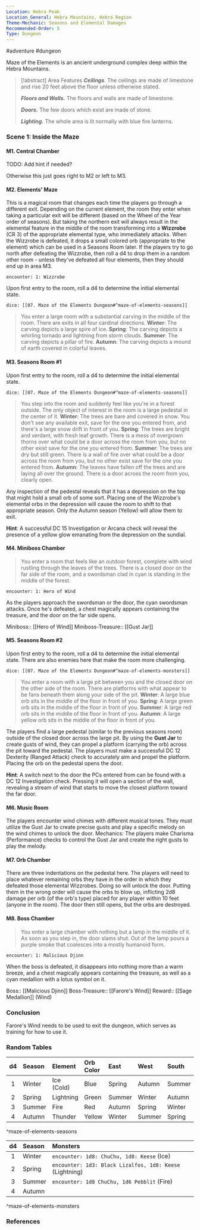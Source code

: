 ```yaml
---
Location: Hebra Peak
Location_General: Hebra Mountains, Hebra Region
Theme-Mechanic: Seasons and Elemental Damages
Recommended-Order: 5
Type: Dungeon
---
```


 #adventure #dungeon 

Maze of the Elements is an ancient underground complex deep within the Hebra Mountains.

>[!abstract] Area Features
 > ***Ceilings***. The ceilings are made of limestone and rise 20 feet above the floor unless otherwise stated.
 > 
 > ***Floors and Walls.*** The floors and walls are made of limestone.
 > 
 > ***Doors.*** The few doors which exist are made of stone.
 > 
 > ***Lighting.*** The whole area is lit normally with blue fire lanterns.

### Scene 1: Inside the Maze

#### M1. Central Chamber

TODO: Add hint if needed?

Otherwise this just goes right to M2 or left to M3.

#### M2. Elements' Maze

This is a magical room that changes each time the players go through a different exit. Depending on the current element, the room they enter when taking a particular exit will be different (based on the Wheel of the Year order of seasons). But taking the northern exit will always result in the elemental feature in the middle of the room transforming into a **Wizzrobe** (CR 3) of the appropriate elemental type, who immediately attacks. When the Wizzrobe is defeated, it drops a small colored orb (appropriate to the element) which can be used in a Seasons Room later. If the players try to go north after defeating the Wizzrobe, then roll a d4 to drop them in a random other room - unless they've defeated all four elements, then they should end up in area M3.

`encounter: 1: Wizzrobe`

Upon first entry to the room, roll a d4 to determine the initial elemental state.

`dice: [[07. Maze of the Elements Dungeon#^maze-of-elements-seasons]]`

>You enter a large room with a substantial carving in the middle of the room. There are exits in all four cardinal directions.
>**Winter**: The carving depicts a large spire of ice.
>**Spring**: The carving depicts a whirling tornado and lightning from storm clouds.
>**Summer**: The carving depicts a pillar of fire.
>**Autumn**: The carving depicts a mound of earth covered in colorful leaves.

#### M3. Seasons Room #1

Upon first entry to the room, roll a d4 to determine the initial elemental state.

`dice: [[07. Maze of the Elements Dungeon#^maze-of-elements-seasons]]`

>You step into the room and suddenly feel like you're in a forest outside. The only object of interest in the room is a large pedestal in the center of it.
>**Winter**: The trees are bare and covered in snow. You don't see any available exit, save for the one you entered from, and there's a large snow drift in front of you.
>**Spring**: The trees are bright and verdant, with fresh leaf growth. There is a mess of overgrown thorns over what could be a door across the room from you, but no other exist save for the one you entered from.
>**Summer**: The trees are dry but still green. There is a wall of fire over what could be a door across the room from you, but no other exist save for the one you entered from.
>**Autumn**: The leaves have fallen off the trees and are laying all over the ground. There is a door across the room from you, clearly open.

Any inspection of the pedestal reveals that it has a depression on the top that might hold a small orb of some sort. Placing one of the Wizzrobe's elemental orbs in the depression will cause the room to shift to that appropriate season. Only the Autumn season (Yellow) will allow them to exit.

**Hint**: A successful DC 15 Investigation or Arcana check will reveal the presence of a yellow glow emanating from the depression on the sundial.

#### M4. Miniboss Chamber

>You enter a room that feels like an outdoor forest, complete with wind rustling through the leaves of the trees. There is a closed door on the far side of the room, and a swordsman clad in cyan is standing in the middle of the forest.

`encounter: 1: Hero of Wind`

As the players approach the swordsman or the door, the cyan swordsman attacks. Once he's defeated, a chest magically appears containing the treasure, and the door on the far side opens.

Miniboss:: [[Hero of Wind]]
Miniboss-Treasure:: [[Gust Jar]]

#### M5. Seasons Room #2

Upon first entry to the room, roll a d4 to determine the initial elemental state. There are also enemies here that make the room more challenging.

`dice: [[07. Maze of the Elements Dungeon#^maze-of-elements-monsters]]`

>You enter a room with a large pit between you and the closed door on the other side of the room. There are platforms with what appear to be fans beneath them along your side of the pit.
>**Winter**: A large blue orb sits in the middle of the floor in front of you.
>**Spring**: A large green orb sits in the middle of the floor in front of you.
>**Summer**: A large red orb sits in the middle of the floor in front of you.
>**Autumn**: A large yellow orb sits in the middle of the floor in front of you.

The players find a large pedestal (similar to the previous seasons room) outside of the closed door across the large pit. By using the **Gust Jar** to create gusts of wind, they can propel a platform (carrying the orb) across the pit toward the pedestal. The players must make a successful DC 12 Dexterity (Ranged Attack) check to accurately aim and propel the platform. Placing the orb on the pedestal opens the door.

**Hint**: A switch next to the door the PCs entered from can be found with a DC 12 Investigation check. Pressing it will open a section of the wall, revealing a stream of wind that starts to move the closest platform toward the far door.

#### M6. Music Room

The players encounter wind chimes with different musical tones. They must utilize the Gust Jar to create precise gusts and play a specific melody on the wind chimes to unlock the door. Mechanics: The players make Charisma (Performance) checks to control the Gust Jar and create the right gusts to play the melody.

#### M7. Orb Chamber

There are three indentations on the pedestal here. The players will need to place whatever remaining orbs they have in the order in which they defeated those elemental Wizzrobes. Doing so will unlock the door. Putting them in the wrong order will cause the orbs to blow up, inflicting 2d8 damage per orb (of the orb's type) placed for any player within 10 feet (anyone in the room). The door then still opens, but the orbs are destroyed.

#### M8. Boss Chamber

>You enter a large chamber with nothing but a lamp in the middle of it. As soon as you step in, the door slams shut. Out of the lamp pours a purple smoke that coalesces into a mostly humanoid form.

`encounter: 1: Malicious Djinn`

When the boss is defeated, it disappears into nothing more than a warm breeze, and a chest magically appears containing the treasure, as well as a cyan medallion with a lotus symbol on it.

Boss:: [[Malicious Djinn]]
Boss-Treasure:: [[Farore's Wind]]
Reward:: [[Sage Medallion]] (Wind)

### Conclusion

Farore's Wind needs to be used to exit the dungeon, which serves as training for how to use it.

### Random Tables

| d4  | Season | Element    | Orb Color | East   | West   | South  |
|:---:|:------ |:---------- |:--------- |:------ |:------ |:------ |
|  1  | Winter | Ice (Cold) | Blue      | Spring | Autumn | Summer |
|  2  | Spring | Lightning  | Green     | Summer | Winter | Autumn |
|  3  | Summer | Fire       | Red       | Autumn | Spring | Winter |
|  4  | Autumn | Thunder    | Yellow    | Winter | Summer | Spring |
^maze-of-elements-seasons

| d4  | Season | Monsters                                                 |
|:---:|:------ |:-------------------------------------------------------- |
|  1  | Winter | `encounter: 1d8: ChuChu, 1d8: Keese` (Ice)               |
|  2  | Spring | `encounter: 1d3: Black Lizalfos, 1d8: Keese` (Lightning) |
|  3  | Summer | `encounter: 1d8 ChuChu, 1d6 Pebblit` (Fire)              |
|  4  | Autumn |                                                          |
^maze-of-elements-monsters

### References
